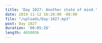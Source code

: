 ```yaml
---
title: 'Day 1027: Another state of mind.'
date: 2019-11-12 16:28:00 -08:00
file: "/uploads/Day-1027.mp3"
post: Day 1027
duration: '00:05:26'
length: 4650036
---
```


